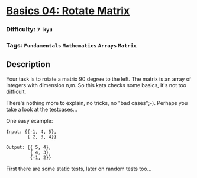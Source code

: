 # [Basics 04: Rotate Matrix](https://www.codewars.com/kata/56b5dd1702a30326ce000b02)

### Difficulty: `7 kyu`

### Tags: `Fundamentals` `Mathematics` `Arrays` `Matrix`

## Description

Your task is to rotate a matrix 90 degree to the left. The matrix is an array of integers with dimension n,m. So this kata checks some basics, it's not too difficult.

There's nothing more to explain, no tricks, no "bad cases";-). Perhaps you take a look at the testcases...

One easy example:

```
Input: {{-1, 4, 5},
        { 2, 3, 4}}

Output: {{ 5, 4},
         { 4, 3},
         {-1, 2}}
```

First there are some static tests, later on random tests too...
